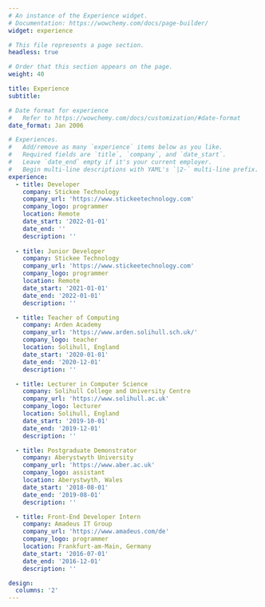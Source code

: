 ```yaml
---
# An instance of the Experience widget.
# Documentation: https://wowchemy.com/docs/page-builder/
widget: experience

# This file represents a page section.
headless: true

# Order that this section appears on the page.
weight: 40

title: Experience
subtitle:

# Date format for experience
#   Refer to https://wowchemy.com/docs/customization/#date-format
date_format: Jan 2006

# Experiences.
#   Add/remove as many `experience` items below as you like.
#   Required fields are `title`, `company`, and `date_start`.
#   Leave `date_end` empty if it's your current employer.
#   Begin multi-line descriptions with YAML's `|2-` multi-line prefix.
experience:
  - title: Developer
    company: Stickee Technology
    company_url: 'https://www.stickeetechnology.com'
    company_logo: programmer
    location: Remote
    date_start: '2022-01-01'
    date_end: ''
    description: ''
        
  - title: Junior Developer
    company: Stickee Technology
    company_url: 'https://www.stickeetechnology.com'
    company_logo: programmer
    location: Remote
    date_start: '2021-01-01'
    date_end: '2022-01-01'
    description: ''

  - title: Teacher of Computing
    company: Arden Academy
    company_url: 'https://www.arden.solihull.sch.uk/'
    company_logo: teacher
    location: Solihull, England
    date_start: '2020-01-01'
    date_end: '2020-12-01'
    description: ''

  - title: Lecturer in Computer Science
    company: Solihull College and University Centre
    company_url: 'https://www.solihull.ac.uk'
    company_logo: lecturer
    location: Solihull, England
    date_start: '2019-10-01'
    date_end: '2019-12-01'
    description: ''

  - title: Postgraduate Demonstrator
    company: Aberystwyth University
    company_url: 'https://www.aber.ac.uk'
    company_logo: assistant
    location: Aberystwyth, Wales
    date_start: '2018-08-01'
    date_end: '2019-08-01'
    description: ''

  - title: Front-End Developer Intern
    company: Amadeus IT Group
    company_url: 'https://www.amadeus.com/de'
    company_logo: programmer
    location: Frankfurt-am-Main, Germany
    date_start: '2016-07-01'
    date_end: '2016-12-01'
    description: ''

design:
  columns: '2'
---
```

